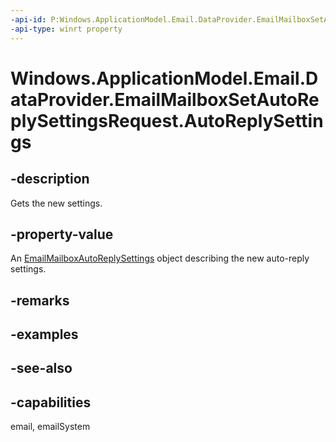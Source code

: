 ```yaml
---
-api-id: P:Windows.ApplicationModel.Email.DataProvider.EmailMailboxSetAutoReplySettingsRequest.AutoReplySettings
-api-type: winrt property
---
```


<!-- Property syntax
public Windows.ApplicationModel.Email.EmailMailboxAutoReplySettings AutoReplySettings { get; }
-->

# Windows.ApplicationModel.Email.DataProvider.EmailMailboxSetAutoReplySettingsRequest.AutoReplySettings

## -description
Gets the new settings.

## -property-value
An [EmailMailboxAutoReplySettings](../windows.applicationmodel.email/emailmailboxautoreplysettings.md) object describing the new auto-reply settings.

## -remarks

## -examples

## -see-also

## -capabilities
email, emailSystem

